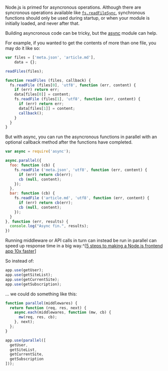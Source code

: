 Node.js is primed for asyncronous operations. Although there are syncronous operations available like [`fs.readFileSync`](http://nodejs.org/api/fs.html#fs_fs_readfilesync_filename_options), synchronous functions should only be used during startup, or when your module is initially loaded, and never after that.<!-- more -->

Building asyncronous code can be tricky, but the [async](https://github.com/caolan/async) module can help.

For example, if you wanted to get the contents of more than one file, you may do it like so:

````js
var files = ['meta.json', 'article.md'],
    data = {};

readFiles(files);

function readFiles (files, callback) {
  fs.readFile (files[0], 'utf8', function (err, content) {
    if (err) return err;
    data[files[0]] = content;
    fs.readFile (files[1], 'utf8', function (err, content) {
      if (err) return err;
      data[files[1]] = content;
      callback();
    }
  }
}
````

But with async, you can run the asyncronous functions in parallel with an optional callback method after the functions have completed.

````js
var async = require('async');

async.parallel({
  foo: function (cb) {
    fs.readFile ('meta.json', 'utf8', function (err, content) {
      if (err) return cb(err);
      cb (null, content);
    });
  },
  bar: function (cb) {
    fs.readFile ('article.md', 'utf8', function (err, content) {
      if (err) return cb(err);
      cb (null, content);
    });
  }
}, function (err, results) {
  console.log("Async fin.", results);
})
````

Running middleware or API calls in turn can instead be run in parallel can speed up response time in a big way.^[[5 steps to making a Node.js frontend app 10x faster](https://engineering.gosquared.com/making-dashboard-faster)]

So instead of:

```js
app.use(getUser);
app.use(getSiteList);
app.use(getCurrentSite);
app.use(getSubscription);
```

... we could do something like this:

```js
function parallel(middlewares) {
  return function (req, res, next) {
    async.each(middlewares, function (mw, cb) {
      mw(req, res, cb);
    }, next);
  };
}

app.use(parallel([
  getUser,
  getSiteList,
  getCurrentSite,
  getSubscription
]));